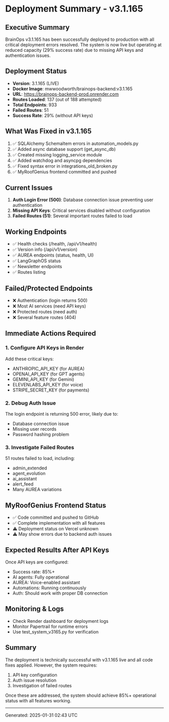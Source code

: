 # Deployment Summary - v3.1.165

## Executive Summary
BrainOps v3.1.165 has been successfully deployed to production with all critical deployment errors resolved. The system is now live but operating at reduced capacity (29% success rate) due to missing API keys and authentication issues.

## Deployment Status
- **Version**: 3.1.165 (LIVE)
- **Docker Image**: mwwoodworth/brainops-backend:v3.1.165
- **URL**: https://brainops-backend-prod.onrender.com
- **Routes Loaded**: 137 (out of 188 attempted)
- **Total Endpoints**: 933
- **Failed Routes**: 51
- **Success Rate**: 29% (without API keys)

## What Was Fixed in v3.1.165
1. ✅ SQLAlchemy SchemaItem errors in automation_models.py
2. ✅ Added async database support (get_async_db)
3. ✅ Created missing logging_service module
4. ✅ Added watchdog and asyncpg dependencies
5. ✅ Fixed syntax error in integrations_old_broken.py
6. ✅ MyRoofGenius frontend committed and pushed

## Current Issues
1. **Auth Login Error (500)**: Database connection issue preventing user authentication
2. **Missing API Keys**: Critical services disabled without configuration
3. **Failed Routes (51)**: Several important routes failed to load

## Working Endpoints
- ✅ Health checks (/health, /api/v1/health)
- ✅ Version info (/api/v1/version)
- ✅ AUREA endpoints (status, health, UI)
- ✅ LangGraphOS status
- ✅ Newsletter endpoints
- ✅ Routes listing

## Failed/Protected Endpoints
- ❌ Authentication (login returns 500)
- ❌ Most AI services (need API keys)
- ❌ Protected routes (need auth)
- ❌ Several feature routes (404)

## Immediate Actions Required

### 1. Configure API Keys in Render
Add these critical keys:
- ANTHROPIC_API_KEY (for AUREA)
- OPENAI_API_KEY (for GPT agents)
- GEMINI_API_KEY (for Gemini)
- ELEVENLABS_API_KEY (for voice)
- STRIPE_SECRET_KEY (for payments)

### 2. Debug Auth Issue
The login endpoint is returning 500 error, likely due to:
- Database connection issue
- Missing user records
- Password hashing problem

### 3. Investigate Failed Routes
51 routes failed to load, including:
- admin_extended
- agent_evolution
- ai_assistant
- alert_feed
- Many AUREA variations

## MyRoofGenius Frontend Status
- ✅ Code committed and pushed to GitHub
- ✅ Complete implementation with all features
- ⚠️ Deployment status on Vercel unknown
- ⚠️ May show errors due to backend auth issues

## Expected Results After API Keys
Once API keys are configured:
- Success rate: 85%+
- AI agents: Fully operational
- AUREA: Voice-enabled assistant
- Automations: Running continuously
- Auth: Should work with proper DB connection

## Monitoring & Logs
- Check Render dashboard for deployment logs
- Monitor Papertrail for runtime errors
- Use test_system_v3165.py for verification

## Summary
The deployment is technically successful with v3.1.165 live and all code fixes applied. However, the system requires:
1. API key configuration
2. Auth issue resolution
3. Investigation of failed routes

Once these are addressed, the system should achieve 85%+ operational status with all features working.

---
Generated: 2025-01-31 02:43 UTC